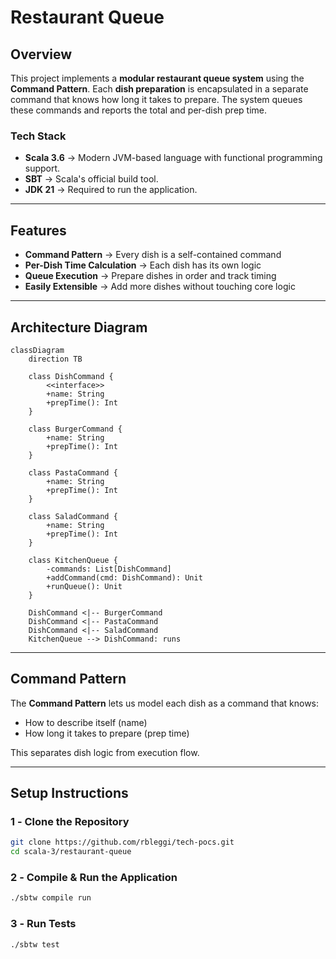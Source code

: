 # **Restaurant Queue**

## **Overview**

This project implements a **modular restaurant queue system** using the **Command Pattern**. Each **dish preparation**
is encapsulated in a separate command that knows how long it takes to prepare. The system queues these commands and
reports the total and per-dish prep time.

### **Tech Stack**

- **Scala 3.6** → Modern JVM-based language with functional programming support.
- **SBT** → Scala's official build tool.
- **JDK 21** → Required to run the application.

---

## **Features**

- **Command Pattern** → Every dish is a self-contained command
- **Per-Dish Time Calculation** → Each dish has its own logic
- **Queue Execution** → Prepare dishes in order and track timing
- **Easily Extensible** → Add more dishes without touching core logic
---

## **Architecture Diagram**

```mermaid
classDiagram
    direction TB

    class DishCommand {
        <<interface>>
        +name: String
        +prepTime(): Int
    }

    class BurgerCommand {
        +name: String
        +prepTime(): Int
    }

    class PastaCommand {
        +name: String
        +prepTime(): Int
    }

    class SaladCommand {
        +name: String
        +prepTime(): Int
    }

    class KitchenQueue {
        -commands: List[DishCommand]
        +addCommand(cmd: DishCommand): Unit
        +runQueue(): Unit
    }

    DishCommand <|-- BurgerCommand
    DishCommand <|-- PastaCommand
    DishCommand <|-- SaladCommand
    KitchenQueue --> DishCommand: runs
```

---

## **Command Pattern**

The **Command Pattern** lets us model each dish as a command that knows:

- How to describe itself (name)
- How long it takes to prepare (prep time)

This separates dish logic from execution flow.

---

## **Setup Instructions**

### **1️ - Clone the Repository**

```bash
git clone https://github.com/rbleggi/tech-pocs.git
cd scala-3/restaurant-queue
```

### **2️ - Compile & Run the Application**

```bash
./sbtw compile run
```

### **3️ - Run Tests**

```bash
./sbtw test
```